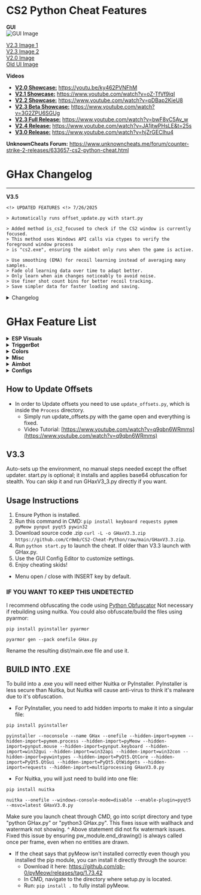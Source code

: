 # CS2 Python Cheat Features

**GUI**  
![GUI Image](https://i.imgur.com/XiEJzhV.png)

[V2.3 Image 1](https://i.imgur.com/lnRgX9y.png)  
[V2.3 Image 2](https://i.imgur.com/76SVSOP.png)  
[V2.0 Image](https://i.imgur.com/HlRGsOU.png)  
[Old UI Image](https://i.imgur.com/aGdY35U.png)  

**Videos**

- [**V2.0 Showcase:**](https://www.youtube.com/watch?v=ky462PVNFhM&t=586s) https://youtu.be/ky462PVNFhM  
- [**V2.1 Showcase:**](https://www.youtube.com/watch?v=oZ-TfVf9iqI) https://www.youtube.com/watch?v=oZ-TfVf9iqI  
- [**V2.2 Showcase:**](https://www.youtube.com/watch?v=pDBap2KieU8) https://www.youtube.com/watch?v=pDBap2KieU8  
- [**V2.3 Beta Showcase:**](https://www.youtube.com/watch?v=3G2ZPU6SGUg) https://www.youtube.com/watch?v=3G2ZPU6SGUg  
- [**V2.3 Full Release:**](https://www.youtube.com/watch?v=bwF8vC5Av_w) https://www.youtube.com/watch?v=bwF8vC5Av_w  
- [**V2.4 Release:**](https://www.youtube.com/watch?v=JA1jtwPHsLE&t=25s) https://www.youtube.com/watch?v=JA1jtwPHsLE&t=25s  
- [**V3.0 Release:**](https://www.youtube.com/watch?v=hjZrGECIhu4) https://www.youtube.com/watch?v=hjZrGECIhu4  

**UnknownCheats Forum:** https://www.unknowncheats.me/forum/counter-strike-2-releases/633657-cs2-python-cheat.html

# GHax Changelog
---

**V3.5**

``<!> UPDATED FEATURES <!> 7/26/2025``

```
> Automatically runs offset_update.py with start.py

> Added method is_cs2_focused to check if the CS2 window is currently focused.
> This method uses Windows API calls via ctypes to verify the foreground window process
> is "cs2.exe", ensuring the aimbot only runs when the game is active.

> Use smoothing (EMA) for recoil learning instead of averaging many samples.
> Fade old learning data over time to adapt better.
> Only learn when aim changes noticeably to avoid noise.
> Use finer shot count bins for better recoil tracking.
> Save simpler data for faster loading and saving.
```

<details>
<summary>Changelog</summary>

**V3.4**

``<!> UPDATED FEATURES <!> 7/26/2025``
```
> Per-weapon recoil learning (saves to aimbot_data/{weapon_id}.json)
> Smoothed learning updates to reduce overcorrection (alpha blending)
> Learning keys now include shot count bins (0–10+) for accuracy
> Automatically reloads learning data when weapon changes
> Ignores tiny corrections under 0.05 to prevent noise
> Cleaned up old learning code and added helpful debug logs
```

**V3.3**

`<!> UPDATED FEATURES <!> 7/25/2025`
```
> Uses a random venv folder
> Base64-encodes all .py files (main + submodules)
> Generates a launcher.py with a custom import hook
> Loads and runs all code from memory (no plain .py on disk)
> Installs pyMeow manually from GitHub if needed
> Runs silently inside the virtual environment
```

**V3.2**

`<!> UPDATED FEATURES <!> 7/22/2025`
```
- TriggerBot Memory Read Fixes:
  - Added early checks for invalid or zero pointers before reading memory
  - Wrapped critical memory reads in try/except blocks to safely handle partial read errors (Error 299)
  - Added early returns when entity/local player pointers are not valid
  - Prevented triggerbot logic from running if game window is not focused or player is not in-game
  - Skips unsafe reads outside of active match

- Spectator List Fixes:
  - Added safe read wrappers to handle partial read errors (Error 299)
  - Wrapped all memory reads in try-except blocks
  - Used cached variables and fallback defaults
  - Added filtering to skip invalid or self-controller entities early in the loop
  - Error logging without spamming errors
  - Ensured handling of pointer chains for online spectator detection
  - 1 second caching

- Distance ESP:
  - Displayed in front of box ESP for easier readability
```

**V3.1**

`<!> UPDATED FEATURES <!> 7/20/2025`

```
- Aimbot:
  - Added collections.deque for learning data storage
  - Cached pymem read funcs and math funcs in __init__
  - Learning data uses deque with maxlen=50
  - load_learning: convert keys to tuple, values to deque
  - save_learning: convert deque to list, keys to string
  - get_entity: cached local_player_controller read
  - get_current_bone_index: cache velocity vector outside loop
  - run():
    - Reduced sleep_base to 0.005
    - Dynamic recoil scale based on shots_fired
    - Smoothing jitter reduced, max smoothing 0.25
    - Mouse movement clamped to ±15
    - Added learning correction clamping and locking
    - Improved exception handling with shorter sleep
```

---

**V3.0**

```txt
- Changed aimbot to external mouse movement instead of writing view angles
- Added no flash and spectator list
- Added armor bar and armor ESP
```

---

**V2.7**

```txt
- Added weapon ESP
- Moved weapon check directly into aimbot.py
- Added bomb ESP
```

---

**V2.6**

```txt
- Added FOV overlay color change
- Added simple weapon check for aimbot (no aim on knife/nade)
- Aim at closest bone to crosshair added to aimbot
```

---

**V2.5**

```txt
- Complete GUI overhaul
- Custom color window
- Added configs
- Added RCS control toggle
- Added render refresh rate sync toggle
- Added triggerbot always on
```

---

**V2.4**

```txt
- Aimbot learning system:
  - Stores delta angle adjustments linked to quantized angles
  - Saved across sessions for improvement

- Velocity prediction:
  - Reads target velocity to predict future position
  - Improves hit probability for moving targets
```

---

**V2.3**

`<!> UPDATED FEATURES <!> 7/6/2025`

```txt
- Modularization:
  - Further separated scripts into modules

- Features:
  - Added aimbot & recoil control with extensive customization
  - Added Glow ESP
  - Added cooldown to TriggerBot
  - Added BHop (very effective)
  - Added separate FOV overlay window
  - Added client.dll process handler support
  - Hardcoded offsets, with update script
  - Downward offset added due to bone issues
  - Local offset loading instead of online fetch
  - Full PyQt5 GUI customization
  - Removed initial weapon check from b2.3 (broken)
```

---

**V2.2**

`<!> UPDATED FEATURES <!> 7/3/2025`

```txt
- Modularization:
  - Separated offsets into its own script
  - Created legit aimbot with recoil control

- Organization:
  - Files modularized and separated
  - GHax.py and Aim_Recoil.py must both be run (multiprocessing coming v2.3)
```

---

**V2.1**

`<!> UPDATED FEATURES <!> 7/2/2025`

```txt
- Replaced CT/T Side ESP toggles with:
  - "Enemy Only" or "Team Only"

- Fixed watermark disappearing bug due to conditional end_drawing()

- WallHack:
  - end_drawing() now called exactly once per frame

- GUI:
  - Added FOV changer slider (default 90)
  - Added disclaimer for memory writing
  - Real-time slider updates
```

---

**V2.0**

`<!> UPDATED FEATURES <!> 6/30/2025`

```txt
- Updated cheat for game patch
- Fixed triggerbot performance
- Updated UI
```

---

**V1.9**

`<!> UPDATED FEATURES <!> 5/11/2024`

```txt
- Updated Entity class for new gameScene structure and a2x links
- Expanded offset dictionary for aimbot/no recoil

Class Updates:
- Health, Team, Pos, Name, BonePos, WTS methods fully implemented with fallback handling
```

---

**V1.8**

`<!> UPDATED FEATURES <!> 5/11/2024`

```txt
- Added TriggerBot
- Added TriggerKey and TriggerTeam
- Keyboard listener with winsound
- Temporarily removed config.json
```

---

**V1.7**

`<!> UPDATED FEATURES <!> 5/10/2024`

```txt
- Temporarily removed TriggerBot and config file
- Fixed ESP bugs
- Improved ESP performance
- Added PyQt5 GUI
- PyInstaller support added
```

---

**V1.6**

`<!> UPDATED FEATURES <!> 5/8/2024`

```txt
- Wallhack:
  - Toggle bounding box and ESP features independently
  - Fix for crash on re-enable
  - Opacity control for bounding box background
```

---

**V1.5**

`<!> UPDATED FEATURES <!> 5/7/2024`

```txt
- Squarebone ESP
- Updated crosshair
- Changed team ESP to enemy-only
- Wallhack no longer renders on local player
- Fixed ReadProcessMemory Error 299
- Added text colors for name & health
- Improved JSON config parsing
- Removed tkinter GUI (temporarily)
```

---

**V1.4**

`<!> UPDATED FEATURES <!> 5/3/2024`

```txt
- Font size options for name/health ESP
- Circle bone ESP
- Skeleton ESP (may lag)
- Color options for new ESP types
- Headshape toggle (circle/square)
```

---

**V1.3**

`<!> UPDATED FEATURES <!> 4/23/2024`

```txt
- Triggerkey customization (shift/ctrl/alt/spacebar)
- External crosshair (+)
- Health and Name ESP
- Improved watermark with disable option
```

</details>


# GHax Feature List

<details>
<summary><strong>ESP Visuals</strong></summary>

| Feature           | Feature           | Feature             | Feature            |
|-------------------|-------------------|----------------------|---------------------|
| Watermark         | Box ESP           | Line ESP            | Skeleton ESP       |
| Bone ESP          | Head ESP          | Name ESP            | Health ESP         |
| Health Bar ESP    | Armor ESP         | Armor Bar ESP       | Distance ESP       |
| Weapon ESP        | Bomb ESP          | Flash ESP           | Scoped ESP         |
| Enemy Only        | Team Only         | Spectator List      | Radar Overlay      |

</details>

<details>
<summary><strong>TriggerBot</strong></summary>

| Feature               | Description                   |
|------------------------|-------------------------------|
| Shoot Team            | Trigger on teammates           |
| Always On             | Fire without holding a key     |
| Set Trigger Key       | Custom keybind for trigger     |
| Trigger Cooldown      | Delay between shots            |

</details>

<details>
<summary><strong>Colors</strong></summary>

| Feature                | Feature               | Feature               |
|------------------------|------------------------|------------------------|
| Box Enemy Color        | Box Team Color         | Box Background Color   |
| Bone ESP Color         | Head ESP Color         | Skeleton ESP Color     |
| FOV Overlay Color      | Line ESP Color         | Crosshair Color        |
| Font Colors            |                        |                        |

</details>

<details>
<summary><strong>Misc</strong></summary>

| Feature            | Description                   |
|---------------------|-------------------------------|
| BHop               | Auto bunny hop                |
| Crosshair          | Static on-screen crosshair    |
| Glow               | Player glow effect            |
| No Flash           | Block flashbang effect        |
| FOV Changer        | Custom field of view          |
| ESP Monitor Sync   | Align ESP to screen resolution|

</details>

<details>
<summary><strong>Aimbot</strong></summary>

| Feature                  | Description                               |
|---------------------------|-------------------------------------------|
| Deathmatch Mode          | Enables aimbot in DM scenarios            |
| Show FOV                 | Visualize aim field                       |
| Aim Nearest Bone         | Targets head or chest                     |
| Aimbot Learning          | Adaptive accuracy over time based on weapon|
| Velocity Prediction      | Predicts moving targets                   |
| Enable RCS               | Recoil control system                     |
| Aim FOV                  | Limit aim range                           |
| Aim Smooth Base          | Base smoothing value                      |
| Aim Smooth Variation     | Random smoothing to appear legit          |
| RCS Smooth Base          | Recoil smoothing base                     |
| RCS Smooth Variation     | Recoil smoothing variance                 |
| RCS Scale                | Recoil strength factor                    |
| Stabilize Shots          | Smoother firing movement                  |
| Target Switch Delay      | Time delay when changing targets          |
| Aim Start Delay          | Initial aim delay                         |
| Downward Offset          | Offset aim position vertically            |
| Target Bone              | Target specific bone (head/chest)         |

</details>

<details>
<summary><strong>Configs</strong></summary>

| Feature             |
|----------------------|
| Save / Reset Configs |

</details>

## How to Update Offsets
- In order to Update offsets you need to use ``update_offsets.py``, which is inside the ``Process`` directory.
  - Simply run update_offsets.py with the game open and everything is fixed.
  - Video Tutorial: [https://www.youtube.com/watch?v=q9qbn6WRmms](https://www.youtube.com/watch?v=q9qbn6WRmms)


 ## V3.3
Auto-sets up the environment, no manual steps needed except the offset updater. 
start.py is optional; it installs and applies base64 obfuscation for stealth.
You can skip it and run GHaxV3_3.py directly if you want.

## Usage Instructions

1. Ensure Python is installed.
2. Run this command in CMD: ``pip install keyboard requests pymem pyMeow pynput pyqt5 pywin32``
3. Download source code .zip ``curl -L -o GHaxV3.3.zip https://github.com/Cr0mb/CS2-Cheat-Python/raw/main/GHaxV3.3.zip``.
4. Run ``python start.py`` to launch the cheat. If older than V3.3 launch with GHax.py.
5. Use the GUI Config Editor to customize settings.
6. Enjoy cheating skids!
- Menu open / close with INSERT key by default.

### IF YOU WANT TO KEEP THIS UNDETECTED

I recommend obfuscating the code using [Python Obfuscator](https://freecodingtools.org/tools/obfuscator/python)
Not necessary if rebuilding using nuitka.
You could also obfuscate/build the files using pyarmor:
```
pip install pyinstaller pyarmor
```
```
pyarmor gen --pack onefile GHax.py
```
Rename the resulting dist/main.exe file and use it.

## BUILD INTO .EXE
To build into a .exe you will need either Nuitka or PyInstaller.
PyInstaller is less secure than Nuitka, but Nuitka will cause anti-virus to think it's malware due to it's obfuscation.

- For PyInstaller, you need to add hidden imports to make it into a singular file:
```
pip install pyinstaller
```
```
pyinstaller --noconsole --name GHax --onefile --hidden-import=pymem --hidden-import=pymem.process --hidden-import=pyMeow --hidden-import=pynput.mouse --hidden-import=pynput.keyboard --hidden-import=win32gui --hidden-import=win32api --hidden-import=win32con --hidden-import=pywintypes --hidden-import=PyQt5.QtCore --hidden-import=PyQt5.QtGui --hidden-import=PyQt5.QtWidgets --hidden-import=requests --hidden-import=multiprocessing GHaxV3.0.py
```

- For Nuitka, you will just need to build into one file:
```
pip install nuitka
```
```
nuitka --onefile --windows-console-mode=disable --enable-plugin=pyqt5 --msvc=latest GHaxV3.0.py
```

Make sure you launch cheat through CMD, go into script directory and type "python GHax.py" or "python3 GHax.py". This fixes issue with wallhack and watermark not showing.
^ Above statement did not fix watermark issues. Fixed this issue by ensuring pw_module.end_drawing() is always called once per frame, even when no entities are drawn.

- If the cheat says that pyMeow isn't installed correctly even though you installed the pip module, you can install it directly through the source:
  - Download it here: https://github.com/qb-0/pyMeow/releases/tag/1.73.42
  - In CMD, navigate to the directory where setup.py is located.
  - Run: ``pip install .``
to fully install pyMeow.


